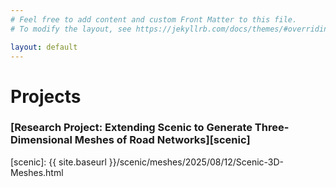 ```yaml
---
# Feel free to add content and custom Front Matter to this file.
# To modify the layout, see https://jekyllrb.com/docs/themes/#overriding-theme-defaults

layout: default
---
```


# Projects

### [Research Project: Extending Scenic to Generate Three-Dimensional Meshes of Road Networks][scenic]

[scenic]: {{ site.baseurl }}/scenic/meshes/2025/08/12/Scenic-3D-Meshes.html